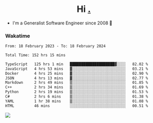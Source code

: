 <h1 align="center">Hi <a href="https://www.hackerrank.com/erasmosaraujo">.</a></h1>
 
- I'm a Generalist Software Engineer  since 2008 🚀
<!--  
<p align="left">
  <a href="https://github.com/erasmosoares/github-readme-stats">
    <img
      align="center"
      src="https://github-readme-stats.vercel.app/api/top-langs/?username=erasmosoares&theme=radical&layout=compact"
    />
  </a>
  <a href="https://github.com/erasmosoares/github-readme-stats">
    [![Harlok's WakaTime stats](https://github-readme-stats.vercel.app/api/wakatime?username=ffflabs)](https://github.com/anuraghazra/github-readme-stats)
  </a>
</p>

<!--
 ### Repo 
 
<p align="left">
 <a href="https://github.com/erasmosoares/github-readme-stats">
    <img
      align="center"
      height="165"
      src="https://github-readme-stats.vercel.app/api/pin?username=erasmosoares&repo=sample-node&title_color=fff&icon_color=f9f9f9&text_color=9f9f9f&bg_color=151515"
    />
  </a>
  <a href="https://github.com/erasmosoares/github-readme-stats">
    <img
      align="center"
      height="165"
      src="https://github-readme-stats.vercel.app/api/pin?username=erasmosoares&repo=sample-node&title_color=fff&icon_color=f9f9f9&text_color=9f9f9f&bg_color=151515"
    />
  </a>
</p>
-->

 ### Wakatime 

<!--START_SECTION:waka-->

```txt
From: 18 February 2023 - To: 18 February 2024

Total Time: 152 hrs 15 mins

TypeScript   125 hrs 1 min   ████████████████████▓░░░░   82.02 %
JavaScript   4 hrs 53 mins   ▓░░░░░░░░░░░░░░░░░░░░░░░░   03.21 %
Docker       4 hrs 25 mins   ▓░░░░░░░░░░░░░░░░░░░░░░░░   02.90 %
JSON         4 hrs 13 mins   ▓░░░░░░░░░░░░░░░░░░░░░░░░   02.77 %
Markdown     2 hrs 49 mins   ▒░░░░░░░░░░░░░░░░░░░░░░░░   01.85 %
C++          2 hrs 34 mins   ▒░░░░░░░░░░░░░░░░░░░░░░░░   01.69 %
Python       2 hrs 19 mins   ▒░░░░░░░░░░░░░░░░░░░░░░░░   01.53 %
C#           2 hrs 6 mins    ▒░░░░░░░░░░░░░░░░░░░░░░░░   01.38 %
YAML         1 hr 38 mins    ▒░░░░░░░░░░░░░░░░░░░░░░░░   01.08 %
HTML         46 mins         ░░░░░░░░░░░░░░░░░░░░░░░░░   00.51 %
```

<!--END_SECTION:waka-->

![](https://komarev.com/ghpvc/?username=erasmosoares&color=brightgreen)
